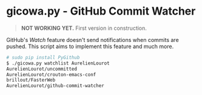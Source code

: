 # gicowa.py - GitHub Commit Watcher

> **NOT WORKING YET.** First version in construction.

GitHub's *Watch* feature doesn't send notifications when commits are pushed. This script aims to
implement this feature and much more.

```bash
# sudo pip install PyGithub
$ ./gicowa.py watchlist AurelienLourot
AurelienLourot/uncommitted
AurelienLourot/crouton-emacs-conf
brillout/FasterWeb
AurelienLourot/github-commit-watcher
```

